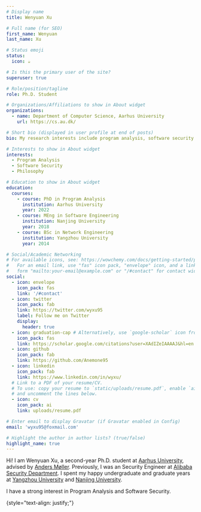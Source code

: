 ```yaml
---
# Display name
title: Wenyuan Xu

# Full name (for SEO)
first_name: Wenyuan
last_name: Xu

# Status emoji
status:
  icon: ☕️

# Is this the primary user of the site?
superuser: true

# Role/position/tagline
role: Ph.D. Student

# Organizations/Affiliations to show in About widget
organizations:
  - name: Department of Computer Science, Aarhus University
    url: https://cs.au.dk/ 

# Short bio (displayed in user profile at end of posts)
bio: My research interests include program analysis, software security.

# Interests to show in About widget
interests:
  - Program Analysis
  - Software Security
  - Philosophy

# Education to show in About widget
education:
  courses:
    - course: PhD in Program Analysis
      institution: Aarhus University
      year: 2022
    - course: MEng in Software Engineering
      institution: Nanjing University
      year: 2018
    - course: BSc in Network Engineering
      institution: Yangzhou University
      year: 2014

# Social/Academic Networking
# For available icons, see: https://wowchemy.com/docs/getting-started/page-builder/#icons
#   For an email link, use "fas" icon pack, "envelope" icon, and a link in the
#   form "mailto:your-email@example.com" or "/#contact" for contact widget.
social:
  - icon: envelope
    icon_pack: fas
    link: '/#contact'
  - icon: twitter
    icon_pack: fab
    link: https://twitter.com/wyxu95 
    label: Follow me on Twitter
    display:
      header: true
  - icon: graduation-cap # Alternatively, use `google-scholar` icon from `ai` icon pack
    icon_pack: fas
    link: https://scholar.google.com/citations?user=XAdIZeIAAAAJ&hl=en 
  - icon: github
    icon_pack: fab
    link: https://github.com/Anemone95
  - icon: linkedin
    icon_pack: fab
    link: https://www.linkedin.com/in/wyxu/ 
  # Link to a PDF of your resume/CV.
  # To use: copy your resume to `static/uploads/resume.pdf`, enable `ai` icons in `params.yaml`,
  # and uncomment the lines below.
  - icon: cv
    icon_pack: ai
    link: uploads/resume.pdf

# Enter email to display Gravatar (if Gravatar enabled in Config)
email: 'wyxu95@foxmail.com'

# Highlight the author in author lists? (true/false)
highlight_name: true
---
```


Hi! I am Wenyuan Xu, a second-year Ph.D. student at [Aarhus University](https://cs.au.dk/), advised by [Anders Møller](https://cs.au.dk/~amoeller/). Previously, I was an Security Engineer at [Alibaba Security Department](https://s.alibaba.com/). I spent my happy undergraduate and graduate years at [Yangzhou University](http://english.yzu.edu.cn/) and [Nanjing University](https://software.nju.edu.cn/English/index.html).


I have a strong interest in Program Analysis and Software Security.

{style="text-align: justify;"}
